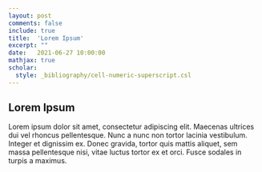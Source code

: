 ```yaml
---
layout: post
comments: false
include: true
title:  'Lorem Ipsum'
excerpt: ""
date:   2021-06-27 10:00:00
mathjax: true
scholar:
  style: _bibliography/cell-numeric-superscript.csl
---
```





## Lorem Ipsum

Lorem ipsum dolor sit amet, consectetur adipiscing elit. Maecenas ultrices dui vel rhoncus pellentesque. Nunc a nunc non tortor lacinia vestibulum. Integer et dignissim ex. Donec gravida, tortor quis mattis aliquet, sem massa pellentesque nisi, vitae luctus tortor ex et orci. Fusce sodales in turpis a maximus.


